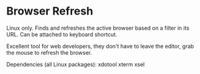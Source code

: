 <h1>Browser Refresh</h1>

Linux only.
Finds and refreshes the active browser based on a filter in its URL.
Can be attached to keyboard shortcut.

Excellent tool for web developers, they don't have to leave the editor, grab the mouse to refresh the browser.

Dependencies (all Linux packages):
  xdotool
  xterm
  xsel
